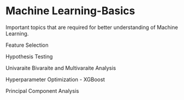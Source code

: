 # Machine Learning-Basics

Important topics that are required for better understanding of Machine Learning.

Feature Selection

Hypothesis Testing

Univaraite Bivaraite and Multivaraite Analysis

Hyperparameter Optimization - XGBoost

Principal Component Analysis
